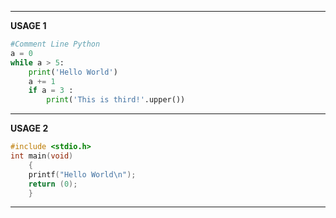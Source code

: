 ***
**USAGE 1**


```Python
#Comment Line Python 
a = 0
while a > 5:
    print('Hello World')
    a += 1
    if a = 3 :
        print('This is third!'.upper())
```

***

**USAGE 2**
```C
#include <stdio.h>
int main(void)
    {
    printf("Hello World\n");
    return (0);
    }
```

***
